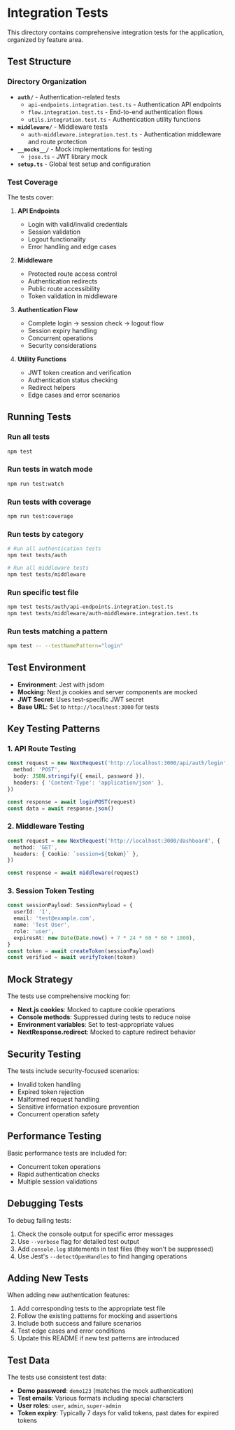 # Integration Tests

This directory contains comprehensive integration tests for the application, organized by feature area.

## Test Structure

### Directory Organization

- **`auth/`** - Authentication-related tests
  - `api-endpoints.integration.test.ts` - Authentication API endpoints
  - `flow.integration.test.ts` - End-to-end authentication flows
  - `utils.integration.test.ts` - Authentication utility functions
- **`middleware/`** - Middleware tests
  - `auth-middleware.integration.test.ts` - Authentication middleware and route protection
- **`__mocks__/`** - Mock implementations for testing
  - `jose.ts` - JWT library mock
- **`setup.ts`** - Global test setup and configuration

### Test Coverage

The tests cover:

1. **API Endpoints**
   - Login with valid/invalid credentials
   - Session validation
   - Logout functionality
   - Error handling and edge cases

2. **Middleware**
   - Protected route access control
   - Authentication redirects
   - Public route accessibility
   - Token validation in middleware

3. **Authentication Flow**
   - Complete login → session check → logout flow
   - Session expiry handling
   - Concurrent operations
   - Security considerations

4. **Utility Functions**
   - JWT token creation and verification
   - Authentication status checking
   - Redirect helpers
   - Edge cases and error scenarios

## Running Tests

### Run all tests
```bash
npm test
```

### Run tests in watch mode
```bash
npm run test:watch
```

### Run tests with coverage
```bash
npm run test:coverage
```

### Run tests by category
```bash
# Run all authentication tests
npm test tests/auth

# Run all middleware tests
npm test tests/middleware
```

### Run specific test file
```bash
npm test tests/auth/api-endpoints.integration.test.ts
npm test tests/middleware/auth-middleware.integration.test.ts
```

### Run tests matching a pattern
```bash
npm test -- --testNamePattern="login"
```

## Test Environment

- **Environment**: Jest with jsdom
- **Mocking**: Next.js cookies and server components are mocked
- **JWT Secret**: Uses test-specific JWT secret
- **Base URL**: Set to `http://localhost:3000` for tests

## Key Testing Patterns

### 1. API Route Testing
```typescript
const request = new NextRequest('http://localhost:3000/api/auth/login', {
  method: 'POST',
  body: JSON.stringify({ email, password }),
  headers: { 'Content-Type': 'application/json' },
})

const response = await loginPOST(request)
const data = await response.json()
```

### 2. Middleware Testing
```typescript
const request = new NextRequest('http://localhost:3000/dashboard', {
  method: 'GET',
  headers: { Cookie: `session=${token}` },
})

const response = await middleware(request)
```

### 3. Session Token Testing
```typescript
const sessionPayload: SessionPayload = {
  userId: '1',
  email: 'test@example.com',
  name: 'Test User',
  role: 'user',
  expiresAt: new Date(Date.now() + 7 * 24 * 60 * 60 * 1000),
}
const token = await createToken(sessionPayload)
const verified = await verifyToken(token)
```

## Mock Strategy

The tests use comprehensive mocking for:

- **Next.js cookies**: Mocked to capture cookie operations
- **Console methods**: Suppressed during tests to reduce noise
- **Environment variables**: Set to test-appropriate values
- **NextResponse.redirect**: Mocked to capture redirect behavior

## Security Testing

The tests include security-focused scenarios:

- Invalid token handling
- Expired token rejection
- Malformed request handling
- Sensitive information exposure prevention
- Concurrent operation safety

## Performance Testing

Basic performance tests are included for:

- Concurrent token operations
- Rapid authentication checks
- Multiple session validations

## Debugging Tests

To debug failing tests:

1. Check the console output for specific error messages
2. Use `--verbose` flag for detailed test output
3. Add `console.log` statements in test files (they won't be suppressed)
4. Use Jest's `--detectOpenHandles` to find hanging operations

## Adding New Tests

When adding new authentication features:

1. Add corresponding tests to the appropriate test file
2. Follow the existing patterns for mocking and assertions
3. Include both success and failure scenarios
4. Test edge cases and error conditions
5. Update this README if new test patterns are introduced

## Test Data

The tests use consistent test data:

- **Demo password**: `demo123` (matches the mock authentication)
- **Test emails**: Various formats including special characters
- **User roles**: `user`, `admin`, `super-admin`
- **Token expiry**: Typically 7 days for valid tokens, past dates for expired tokens
